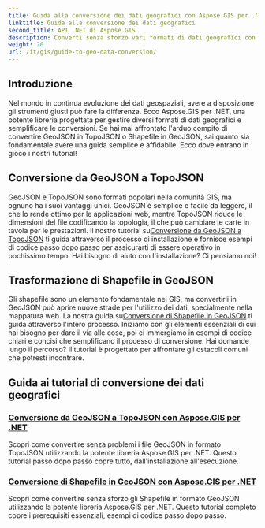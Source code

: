```yaml
---
title: Guida alla conversione dei dati geografici con Aspose.GIS per .NET
linktitle: Guida alla conversione dei dati geografici
second_title: API .NET di Aspose.GIS
description: Converti senza sforzo vari formati di dati geografici con Aspose.GIS per .NET. Esplora i nostri tutorial su GeoJSON, TopoJSON e Shapefile.
weight: 20
url: /it/gis/guide-to-geo-data-conversion/
---
```

## Introduzione

Nel mondo in continua evoluzione dei dati geospaziali, avere a disposizione gli strumenti giusti può fare la differenza. Ecco Aspose.GIS per .NET, una potente libreria progettata per gestire diversi formati di dati geografici e semplificare le conversioni. Se hai mai affrontato l'arduo compito di convertire GeoJSON in TopoJSON o Shapefile in GeoJSON, sai quanto sia fondamentale avere una guida semplice e affidabile. Ecco dove entrano in gioco i nostri tutorial!

## Conversione da GeoJSON a TopoJSON

GeoJSON e TopoJSON sono formati popolari nella comunità GIS, ma ognuno ha i suoi vantaggi unici. GeoJSON è semplice e facile da leggere, il che lo rende ottimo per le applicazioni web, mentre TopoJSON riduce le dimensioni del file codificando la topologia, il che può cambiare le carte in tavola per le prestazioni. Il nostro tutorial su[Conversione da GeoJSON a TopoJSON](./converting-geojson-to-topojson/) ti guida attraverso il processo di installazione e fornisce esempi di codice passo dopo passo per assicurarti di essere operativo in pochissimo tempo. Hai bisogno di aiuto con l'installazione? Ci pensiamo noi!

## Trasformazione di Shapefile in GeoJSON

 Gli shapefile sono un elemento fondamentale nei GIS, ma convertirli in GeoJSON può aprire nuove strade per l'utilizzo dei dati, specialmente nella mappatura web. La nostra guida su[Conversione di Shapefile in GeoJSON](./converting-shapefile-to-geojson/) ti guida attraverso l'intero processo. Iniziamo con gli elementi essenziali di cui hai bisogno per dare il via alle cose, poi ci immergiamo in esempi di codice chiari e concisi che semplificano il processo di conversione. Hai domande lungo il percorso? Il tutorial è progettato per affrontare gli ostacoli comuni che potresti incontrare.

## Guida ai tutorial di conversione dei dati geografici
### [Conversione da GeoJSON a TopoJSON con Aspose.GIS per .NET](./converting-geojson-to-topojson/)
Scopri come convertire senza problemi i file GeoJSON in formato TopoJSON utilizzando la potente libreria Aspose.GIS per .NET. Questo tutorial passo dopo passo copre tutto, dall'installazione all'esecuzione.
### [Conversione di Shapefile in GeoJSON con Aspose.GIS per .NET](./converting-shapefile-to-geojson/)
Scopri come convertire senza sforzo gli Shapefile in formato GeoJSON utilizzando la potente libreria Aspose.GIS per .NET. Questo tutorial completo copre i prerequisiti essenziali, esempi di codice passo dopo passo.